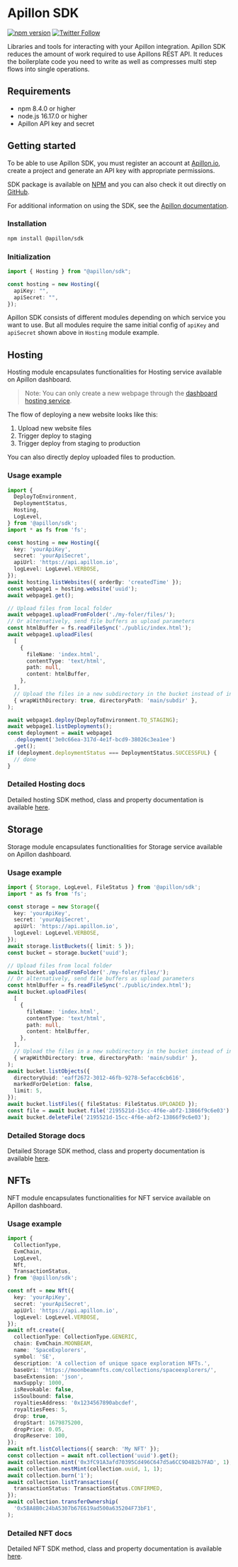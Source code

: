 # Apillon SDK

[![npm version](https://badge.fury.io/js/@apillon%2Fsdk.svg)](https://badge.fury.io/js/@apillon%2Fsdk)
[![Twitter Follow](https://img.shields.io/twitter/follow/Apillon?style=social)](https://twitter.com/intent/follow?screen_name=Apillon)

Libraries and tools for interacting with your Apillon integration.
Apillon SDK reduces the amount of work required to use Apillons REST API. It reduces the boilerplate code you need to write
as well as compresses multi step flows into single operations.

## Requirements

- npm 8.4.0 or higher
- node.js 16.17.0 or higher
- Apillon API key and secret

## Getting started

To be able to use Apillon SDK, you must register an account at [Apillon.io](https://app.apillon.io), create a project and generate an API key with appropriate permissions.

SDK package is available on [NPM](https://www.npmjs.com/package/@apillon/sdk) and you can also check it out directly on [GitHub](https://github.com/Apillon/sdk).

For additional information on using the SDK, see the [Apillon documentation](https://wiki.apillon.io).

### Installation

```sh
npm install @apillon/sdk
```

### Initialization

```ts
import { Hosting } from "@apillon/sdk";

const hosting = new Hosting({
  apiKey: "",
  apiSecret: "",
});
```

Apillon SDK consists of different modules depending on which service you want to use. But all modules require the same initial config of `apiKey` and `apiSecret` shown above in `Hosting` module example.

## Hosting

Hosting module encapsulates functionalities for Hosting service available on Apillon dashboard.

> Note: You can only create a new webpage through the [dashboard hosting service](https://app.apillon.io/dashboard/service/hosting).

The flow of deploying a new website looks like this:

1. Upload new website files
2. Trigger deploy to staging
3. Trigger deploy from staging to production

You can also directly deploy uploaded files to production.

### Usage example

```ts
import {
  DeployToEnvironment,
  DeploymentStatus,
  Hosting,
  LogLevel,
} from '@apillon/sdk';
import * as fs from 'fs';

const hosting = new Hosting({
  key: 'yourApiKey',
  secret: 'yourApiSecret',
  apiUrl: 'https://api.apillon.io',
  logLevel: LogLevel.VERBOSE,
});
await hosting.listWebsites({ orderBy: 'createdTime' });
const webpage1 = hosting.website('uuid');
await webpage1.get();

// Upload files from local folder
await webpage1.uploadFromFolder('./my-foler/files/');
// Or alternatively, send file buffers as upload parameters
const htmlBuffer = fs.readFileSync('./public/index.html');
await webpage1.uploadFiles(
  [
    {
      fileName: 'index.html',
      contentType: 'text/html',
      path: null,
      content: htmlBuffer,
    },
  ],
  // Upload the files in a new subdirectory in the bucket instead of in the root of the bucket
  { wrapWithDirectory: true, directoryPath: 'main/subdir' },
);

await webpage1.deploy(DeployToEnvironment.TO_STAGING);
await webpage1.listDeployments();
const deployment = await webpage1
  .deployment('3e0c66ea-317d-4e1f-bcd9-38026c3ea1ee')
  .get();
if (deployment.deploymentStatus === DeploymentStatus.SUCCESSFUL) {
  // done
}
```

### Detailed Hosting docs

Detailed hosting SDK method, class and property documentation is available [here](https://sdk-docs.apillon.io/classes/Hosting.html).

## Storage

Storage module encapsulates functionalities for Storage service available on Apillon dashboard.

### Usage example

```ts
import { Storage, LogLevel, FileStatus } from '@apillon/sdk';
import * as fs from 'fs';

const storage = new Storage({
  key: 'yourApiKey',
  secret: 'yourApiSecret',
  apiUrl: 'https://api.apillon.io',
  logLevel: LogLevel.VERBOSE,
});
await storage.listBuckets({ limit: 5 });
const bucket = storage.bucket('uuid');

// Upload files from local folder
await bucket.uploadFromFolder('./my-foler/files/');
// Or alternatively, send file buffers as upload parameters
const htmlBuffer = fs.readFileSync('./public/index.html');
await bucket.uploadFiles(
  [
    {
      fileName: 'index.html',
      contentType: 'text/html',
      path: null,
      content: htmlBuffer,
    },
  ],
  // Upload the files in a new subdirectory in the bucket instead of in the root of the bucket
  { wrapWithDirectory: true, directoryPath: 'main/subdir' },
);
await bucket.listObjects({
  directoryUuid: 'eaff2672-3012-46fb-9278-5efacc6cb616',
  markedForDeletion: false,
  limit: 5,
});
await bucket.listFiles({ fileStatus: FileStatus.UPLOADED });
const file = await bucket.file('2195521d-15cc-4f6e-abf2-13866f9c6e03').get();
await bucket.deleteFile('2195521d-15cc-4f6e-abf2-13866f9c6e03');
```

### Detailed Storage docs

Detailed Storage SDK method, class and property documentation is available [here](https://sdk-docs.apillon.io/classes/Storage.html).

## NFTs

NFT module encapsulates functionalities for NFT service available on Apillon dashboard.

### Usage example

```ts
import {
  CollectionType,
  EvmChain,
  LogLevel,
  Nft,
  TransactionStatus,
} from '@apillon/sdk';

const nft = new Nft({
  key: 'yourApiKey',
  secret: 'yourApiSecret',
  apiUrl: 'https://api.apillon.io',
  logLevel: LogLevel.VERBOSE,
});
await nft.create({
  collectionType: CollectionType.GENERIC,
  chain: EvmChain.MOONBEAM,
  name: 'SpaceExplorers',
  symbol: 'SE',
  description: 'A collection of unique space exploration NFTs.',
  baseUri: 'https://moonbeamnfts.com/collections/spaceexplorers/',
  baseExtension: 'json',
  maxSupply: 1000,
  isRevokable: false,
  isSoulbound: false,
  royaltiesAddress: '0x1234567890abcdef',
  royaltiesFees: 5,
  drop: true,
  dropStart: 1679875200,
  dropPrice: 0.05,
  dropReserve: 100,
});
await nft.listCollections({ search: 'My NFT' });
const collection = await nft.collection('uuid').get();
await collection.mint('0x3fC91A3afd70395Cd496C647d5a6CC9D4B2b7FAD', 1);
await collection.nestMint(collection.uuid, 1, 1);
await collection.burn('1');
await collection.listTransactions({
  transactionStatus: TransactionStatus.CONFIRMED,
});
await collection.transferOwnership(
  '0x5BA8B0c24bA5307b67E619ad500a635204F73bF1',
);
```

### Detailed NFT docs

Detailed NFT SDK method, class and property documentation is available [here](https://sdk-docs.apillon.io/classes/Nft.html).